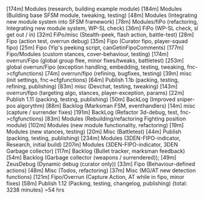 [174m] Modules              (research, building example module)
[184m] Modules              (Building base SFSM module, tweaking, testing)
[48m]  Modules              (Integrating new module system into SFSM framework)
[78m]  Modules/fiPo         (refactoring, Integrating new module system, WP-SL check)
[36m]  FiPo                 (WP-SL check, sl get out / in)
[32m]  FiPo/misc            (Stealth-peek, flash action, battle-test)
[28m]  Fipo                 (action test, overrun debug)
[35m]  Fipo                 (Curator fipo, player-squad fipo)
[25m]  Fipo                 (Yip's peeking script, canGetinFipoComments)
[177m] Fipo/Modules         (custom stances, cover-behaviour, testing)
[174m] overrun/Fipo         (global group flee, minor fixes/tweaks, battletest)
[253m] global overrun/Fipo  (exception handling, embedding, testing, tweaking, fnc->cfgfunctions)
[74m]  overrun/fipo         (refining, bugfixes, testing)
[39m]  misc                 (init settings,  fnc->cfgfunctions)
[64m]  Publish 1.1b         (packing, testing, refining, publishing)
[83m]  misc                 (Devchat, testing, tweaking)
[143m] overrun/fipo         (targeting algo, stances, player-exception, params)
[22m]  Publish 1.11         (packing, testing, publishing)
[50m]  BackLog              (Improved sniper-pos algorythm)
[88m]  Backlog              (Marksman FSM, eventhandlers)
[14m]  misc                 (capture / surrender fixes)
[191m] BackLog              (Refactor 3d-debug, test, fnc->cfgfunctions)
[83m]  Modules              (Rebuilding/refactoring Fighting position module)
[102m] Modules              (new module functionality, refactoring)
[19m]  Modules              (new stances, testing)
[20m]  Misc                 (Battletest)
[44m]  Publish              (packing, testing, publishing)
[234m] Modules              (3DEN-FIPO-indicator, Research, initial build)
[207m] Modules              (3DEN-FIPO-indicator, 3DEN Garbage collector)
[117m] Backlog              (Bullet tracker, marksman feedback)
[54m]  Backlog              (Garbage collector (weapons / surrendered));
[49m]  ZeusDebug            (Dynamic debug (curator only))
[33m]  Fipo                 (Behaviour-defined actions)
[48m]  Misc                 (Todos, refactoring)
[37m]  Misc                 (MG/AT new detection functions)
[121m] Fipo/Overrun         (Capture Action, AT while in fipo, minor fixes)
[58m]  Publish 1.12         (Packing, testing, changelog, publishing)
{total: 3238 minutes}
~54 hrs
